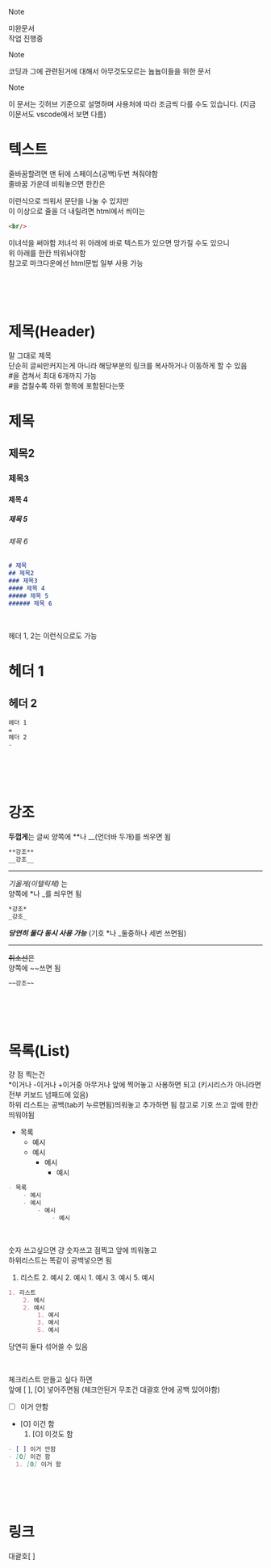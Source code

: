 > [!NOTE]
> 미완문서  
> 작업 진행중

> [!NOTE]
> 코딩과 그에 관련된거에 대해서 아무것도모르는 늅늅이들을 위한 문서

> [!NOTE]
> 이 문서는 깃허브 기준으로 설명하며 사용처에 따라 조금씩 다를 수도 있습니다. (지금 이문서도 vscode에서 보면 다름)

# 텍스트
줄바꿈할려면 맨 뒤에 스페이스(공백)두번 쳐줘야함  
줄바꿈 가운데 비워놓으면 한칸은

이런식으로 띄워서 문단을 나눌 수 있지만  
이 이상으로 줄을 더 내릴려면
html에서 씌이는
```markdown
<br/>
```
이녀석을 써야함
저녀석 위 아래에 바로 텍스트가 있으면 망가질 수도 있으니  
위 아래를 한칸 띄워놔야함  
참고로 마크다운에선 html문법 일부 사용 가능

<br/>
<br/>
<br/>


# 제목(Header)
말 그대로 제목  
단순히 글씨만커지는게 아니라 해당부분의 링크를 복사하거나 이동하게 할 수 있음  
#을 겹쳐서 최대 6개까지 가능  
#을 겹칠수록 하위 항목에 포함된다는뜻

# 제목
## 제목2
### 제목3
#### 제목 4
##### 제목 5
###### 제목 6

```markdown
# 제목
## 제목2
### 제목3
#### 제목 4
##### 제목 5
###### 제목 6
```
<br/>

헤더 1, 2는 이런식으로도 가능

헤더 1
=
헤더 2
-
```markdown
헤더 1
=
헤더 2
-
```

<br/>
<br/>
<br/>


# 강조

**두껍게**는
글씨 양쪽에 **나 __(언더바 두개)를 씌우면 됨

```markdown
**강조**
__강조__
```
---

*기울게(이텔릭체)* 는  
양쪽에 *나 _를 씌우면 됨

```markdown
*강조*
_강조_
```
___당연히 둘다 동시 사용 가능___ (기호 *나 _둘중하나 세번 쓰면됨)

---

~~취소선~~은  
양쪽에 ~~쓰면 됨
```markdown
~~강조~~
```

<br/>
<br/>
<br/>


# 목록(List)

걍 점 찍는건  
*이거나 -이거나 +이거중 아무거나 앞에 찍어놓고 사용하면 되고  (키시리스가 아니라면 전부 키보드 넘패드에 있음)  
하위 리스트는 공백(tab키 누르면됨)띄워놓고 추가하면 됨
참고로 기호 쓰고 앞에 한칸 띄워야됨

- 목록
    - 예시
    - 예시
        - 예시
            - 예시

```markdown
- 목록
    - 예시
    - 예시
        - 예시
            - 예시
```

<br/>

숫자 쓰고싶으면
걍 숫자쓰고 점찍고 앞에 띄워놓고  
하위리스트는 똑같이 공백넣으면 됨

1. 리스트
    2. 예시
    2. 예시
        1. 예시
        3. 예시
        5. 예시

```markdown
1. 리스트
    2. 예시
    2. 예시
        1. 예시
        3. 예시
        5. 예시
```
당연히 둘다 섞어쓸 수 있음

<br/>

체크리스트 만들고 싶다 하면  
앞에 [ ], [O] 넣어주면됨 (체크안된거 무조건 대괄호 안에 공백 있어야함)

- [ ] 이거 안함
- [O] 이건 함
  1. [O] 이것도 함

```markdown
- [ ] 이거 안함
- [O] 이건 함
  1. [O] 이거 함
```

<br/>
<br/>
<br/>


# 링크

대괄호[ ]
